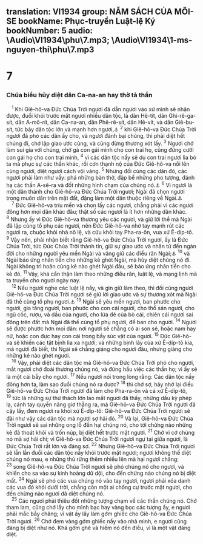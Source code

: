 translation: VI1934
group: NĂM SÁCH CỦA MÔI-SE
bookName: Phục-truyền Luật-lệ Ký 
bookNumber: 5
audio: \Audio\VI1934\phu\7.mp3; \Audio\VI1934\1-ms-nguyen-thi\phu\7.mp3
-------

<div class="title"><h1>7</h1><h3>Chúa biểu hủy diệt dân Ca-na-an hay thờ tà thần</h3></div>
<span class="verse phu_7_1"> <sup>1</sup> Khi Giê-hô-va Đức Chúa Trời ngươi đã dẫn ngươi vào xứ mình sẽ nhận được, đuổi khỏi trước mặt ngươi nhiều dân tộc, là dân Hê-tít, dân Ghi-rê-ga-sít, dân A-mô-rít, dân Ca-na-an, dân Phê-rê-sít, dân Hê-vít, và dân Giê-bu-sít, tức bảy dân tộc lớn và mạnh hơn ngươi,<a data-toggle="tooltip" data-placement="bottom" title="Cong 13:19">⚓</a></span>
<span class="verse phu_7_2"><sup>2</sup> khi Giê-hô-va Đức Chúa Trời ngươi đã phó các dân ấy cho, và ngươi đánh bại chúng, thì phải diệt hết chúng đi, chớ lập giao ước cùng, và cũng đừng thương xót lấy. </span>
<span class="verse phu_7_3"><sup>3</sup> Ngươi chớ làm sui gia với chúng, chớ gả con gái mình cho con trai họ, cũng đừng cưới con gái họ cho con trai mình, </span>
<span class="verse phu_7_4"><sup>4</sup> vì các dân tộc nầy sẽ dụ con trai ngươi lìa bỏ ta mà phục sự các thần khác, rồi cơn thạnh nộ của Đức Giê-hô-va nổi lên cùng ngươi, diệt ngươi cách vội vàng. </span>
<span class="verse phu_7_5"><sup>5</sup> Nhưng đối cùng các dân đó, các ngươi phải làm như vầy: phá những bàn thờ, đập bể những pho tượng, đánh hạ các thần A-sê-ra và đốt những hình chạm của chúng nó.<a data-toggle="tooltip" data-placement="bottom" title="Phu 12:3">⚓</a></span>
<span class="verse phu_7_6"><sup>6</sup> Vì ngươi là một dân thánh cho Giê-hô-va Đức Chúa Trời ngươi; Ngài đã chọn ngươi trong muôn dân trên mặt đất, đặng làm một dân thuộc riêng về Ngài.<a data-toggle="tooltip" data-placement="bottom" title="Xu 19:5; Phu 4:20; 14:2; 26:18; Tit 2:14; 1Phi 2:9">⚓</a><br/></span>
<span class="verse phu_7_7"> <sup>7</sup> Đức Giê-hô-va tríu mến và chọn lấy các ngươi, chẳng phải vì các ngươi đông hơn mọi dân khác đâu; thật số các ngươi là ít hơn những dân khác. </span>
<span class="verse phu_7_8"><sup>8</sup> Nhưng ấy vì Đức Giê-hô-va thương yêu các ngươi, và giữ lời thề mà Ngài đã lập cùng tổ phụ các ngươi, nên Đức Giê-hô-va nhờ tay mạnh rút các ngươi ra, chuộc khỏi nhà nô lệ, và cứu khỏi tay Pha-ra-ôn, vua xứ Ê-díp-tô. </span>
<span class="verse phu_7_9"><sup>9</sup> Vậy nên, phải nhận biết rằng Giê-hô-va Đức Chúa Trời ngươi, ấy là Đức Chúa Trời, tức Đức Chúa Trời thành tín, giữ sự giao ước và nhân từ đến ngàn đời cho những người yêu mến Ngài và vâng giữ các điều răn Ngài;<a data-toggle="tooltip" data-placement="bottom" title="Xu 20:5-6; 34:6-7; Dan 14:18; Phu 5:9-10">⚓</a></span>
<span class="verse phu_7_10"><sup>10</sup> và Ngài báo ứng nhãn tiền cho những kẻ ghét Ngài, mà hủy diệt chúng nó đi. Ngài không trì hoãn cùng kẻ nào ghét Ngài đâu, sẽ báo ứng nhãn tiền cho kẻ đó. </span>
<span class="verse phu_7_11"><sup>11</sup> Vậy, khá cẩn thận làm theo những điều răn, luật lệ, và mạng lịnh mà ta truyền cho ngươi ngày nay. <br/></span>
<span class="verse phu_7_12"> <sup>12</sup> Nếu ngươi nghe các luật lệ nầy, và gìn giữ làm theo, thì đối cùng ngươi Giê-hô-va Đức Chúa Trời ngươi sẽ giữ lời giao ước và sự thương xót mà Ngài đã thề cùng tổ phụ ngươi.<a data-toggle="tooltip" data-placement="bottom" title="Phu 11:13-17">⚓</a></span>
<span class="verse phu_7_13"><sup>13</sup> Ngài sẽ yêu mến ngươi, ban phước cho ngươi, gia tăng ngươi, ban phước cho con cái ngươi, cho thổ sản ngươi, cho ngũ cốc, rượu, và dầu của ngươi, cho lứa đẻ của bò cái, chiên cái ngươi sai đông trên đất mà Ngài đã thề cùng tổ phụ ngươi, để ban cho ngươi. </span>
<span class="verse phu_7_14"><sup>14</sup> Ngươi sẽ được phước hơn mọi dân: nơi ngươi sẽ chẳng có ai son sẻ, hoặc nam hay nữ, hoặc con đực hay con cái trong bầy súc vật của ngươi. </span>
<span class="verse phu_7_15"><sup>15</sup> Đức Giê-hô-va sẽ khiến các tật bịnh lìa xa ngươi; và những bịnh lây của xứ Ê-díp-tô kia, mà ngươi đã biết, thì Ngài sẽ chẳng giáng cho ngươi đâu, nhưng giáng cho những kẻ nào ghét ngươi. <br/></span>
<span class="verse phu_7_16"> <sup>16</sup> Vậy, phải diệt các dân tộc mà Giê-hô-va Đức Chúa Trời phó cho ngươi, mắt ngươi chớ đoái thương chúng nó, và đừng hầu việc các thần họ; vì ấy sẽ là một cái bẫy cho ngươi. </span>
<span class="verse phu_7_17"><sup>17</sup> Nếu ngươi nói trong lòng rằng: Các dân tộc nầy đông hơn ta, làm sao đuổi chúng nó ra được? </span>
<span class="verse phu_7_18"><sup>18</sup> thì chớ sợ, hãy nhớ lại điều Giê-hô-va Đức Chúa Trời ngươi đã làm cho Pha-ra-ôn và cả xứ Ê-díp-tô, </span>
<span class="verse phu_7_19"><sup>19</sup> tức là những sự thử thách lớn lao mắt ngươi đã thấy, những dấu kỳ phép lạ, cánh tay quyền năng giơ thẳng ra, mà Giê-hô-va Đức Chúa Trời ngươi đã cậy lấy, đem ngươi ra khỏi xứ Ê-díp-tô: Giê-hô-va Đức Chúa Trời ngươi sẽ đãi như vậy các dân tộc mà ngươi sợ hãi đó. </span>
<span class="verse phu_7_20"><sup>20</sup> Vả lại, Giê-hô-va Đức Chúa Trời ngươi sẽ sai những ong lỗ đến hại chúng nó, cho tới chừng nào những kẻ đã thoát khỏi và trốn núp, bị diệt hết trước mặt ngươi. </span>
<span class="verse phu_7_21"><sup>21</sup> Chớ vì cớ chúng nó mà sợ hãi chi; vì Giê-hô-va Đức Chúa Trời ngươi ngự tại giữa ngươi, là Đức Chúa Trời rất lớn và đáng sợ. </span>
<span class="verse phu_7_22"><sup>22</sup> Nhưng Giê-hô-va Đức Chúa Trời ngươi sẽ lần lần đuổi các dân tộc nầy khỏi trước mặt ngươi; ngươi không thế diệt chúng nó mau, e những thú rừng thêm nhiều lên mà hại ngươi chăng; </span>
<span class="verse phu_7_23"><sup>23</sup> song Giê-hô-va Đức Chúa Trời ngươi sẽ phó chúng nó cho ngươi, và khiến cho sa vào sự kinh hoàng dữ dội, cho đến chừng nào chúng nó bị diệt mất. </span>
<span class="verse phu_7_24"><sup>24</sup> Ngài sẽ phó các vua chúng nó vào tay ngươi, ngươi phải xóa danh các vua đó khỏi dưới trời, chẳng còn một ai chống cự trước mặt ngươi, cho đến chừng nào ngươi đã diệt chúng nó. <br/></span>
<span class="verse phu_7_25"> <sup>25</sup> Các ngươi phải thiêu đốt những tượng chạm về các thần chúng nó. Chớ tham lam, cũng chớ lấy cho mình bạc hay vàng bọc các tượng ấy, e ngươi phải mắc bẫy chăng; vì vật ấy lấy làm gớm ghiếc cho Giê-hô-va Đức Chúa Trời ngươi. </span>
<span class="verse phu_7_26"><sup>26</sup> Chớ đem vàng gớm ghiếc nầy vào nhà mình, e ngươi cũng đáng bị diệt như nó. Khá gớm ghê và hiềm nó đến điều, vì là một vật đáng diệt. <br/></span>
